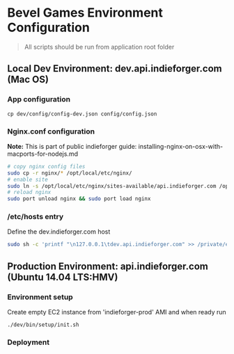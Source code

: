 # Bevel Games Environment Configuration

> All scripts should be run from application root folder

## Local Dev Environment: dev.api.indieforger.com (Mac OS) 

### App configuration

```
cp dev/config/config-dev.json config/config.json
```

### Nginx.conf configuration

<!-- todo: add link -->
**Note:** This is part of public indieforger guide: installing-nginx-on-osx-with-macports-for-nodejs.md

```bash
# copy nginx config files  
sudo cp -r nginx/* /opt/local/etc/nginx/
# enable site  
sudo ln -s /opt/local/etc/nginx/sites-available/api.indieforger.com /opt/local/etc/nginx/sites-enabled/dev.api.indieforger.com
# reload nginx  
sudo port unload nginx && sudo port load nginx
```
### /etc/hosts entry

Define the dev.indieforger.com host
```bash
sudo sh -c 'printf "\n127.0.0.1\tdev.api.indieforger.com" >> /private/etc/hosts'
```

## Production Environment: api.indieforger.com (Ubuntu 14.04 LTS:HMV)

### Environment setup

Create empty EC2 instance from 'indieforger-prod' AMI and when ready run

```
./dev/bin/setup/init.sh
```

### Deployment